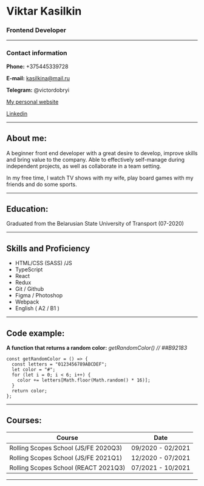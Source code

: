 # Viktar Kasilkin

### Frontend Developer

---

### Contact information

**Phone:** +375445339728

**E-mail:** kasilkina@mail.ru

**Telegram:** @victordobryi

[My personal website](https://victor-dobryi-portfolio.netlify.app/)

[Linkedin](https://www.linkedin.com/in/victor-kasilkin/)

---

## About me:

A beginner front end developer with a great desire to develop, improve skills and bring value to the company. Able to
effectively self-manage during independent projects, as well as collaborate in a team setting.

In my free time, I watch TV shows with my wife, play board games with my friends and do some sports.

---

## Education:

Graduated from the Belarusian State University of Transport (07-2020)

---

## Skills and Proficiency

- HTML/CSS (SASS) /JS
- TypeScript
- React
- Redux
- Git / Github
- Figma / Photoshop
- Webpack
- English ( A2 / B1 )

---

## Code example:

**A function that returns a random color:** _getRandomColor() // ##B92183_

```
const getRandomColor = () => {
  const letters = "0123456789ABCDEF";
  let color = "#";
  for (let i = 0; i < 6; i++) {
    color += letters[Math.floor(Math.random() * 16)];
  }
  return color;
};

```

---

## Courses:

| Course                               |       Date        |
| ------------------------------------ | :---------------: |
| Rolling Scopes School (JS/FE 2020Q3) | 09/2020 - 02/2021 |
| Rolling Scopes School (JS/FE 2021Q1) | 12/2020 - 07/2021 |
| Rolling Scopes School (REACT 2021Q3) | 07/2021 - 10/2021 |

---
